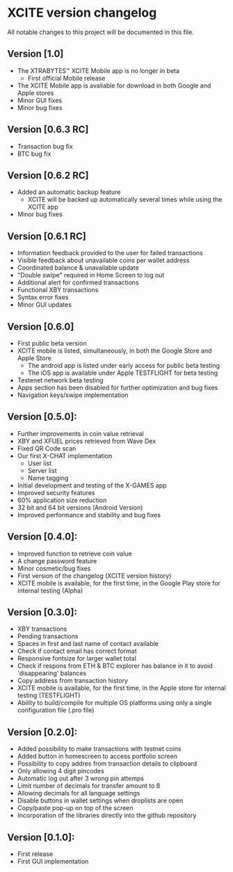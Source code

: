 # XCITE version changelog
All notable changes to this project will be documented in this file.

## Version [1.0]

- The XTRABYTES™ XCITE Mobile app is no longer in beta
   - First official Mobile release
- The XCITE Mobile app is avaliable for download in both Google and Apple stores
- Minor GUI fixes
- Minor bug fixes


## Version [0.6.3 RC]

- Transaction bug fix
- BTC bug fix


## Version [0.6.2 RC]


- Added an automatic backup feature
   - XCITE will be backed up automatically several times while using the XCITE app
- Minor bug fixes


## Version [0.6.1 RC]

- Information feedback provided to the user for failed transactions
- Visible feedback about unavailable coins per wallet address
- Coordinated balance & unavailable update
- "Double swipe" required in Home Screen to log out
- Additional alert for confirmed transactions
- Functional XBY transactions
- Syntax error fixes
- Minor GUI updates


## Version [0.6.0]

- First public beta version
- XCITE mobile is listed, simultaneously, in both the Google Store and Apple Store
    - The android app is listed under early access for public beta testing
    - The iOS app is available under Apple TESTFLIGHT for beta testing
- Testenet network beta testing
- Apps section has been disabled for further optimization and bug fixes
- Navigation keys/swipe implementation


## Version [0.5.0]:

- Further improvements in coin value retrieval
- XBY and XFUEL prices retrieved from Wave Dex
- Fixed QR Code scan
- Our first X-CHAT implementation
    - User list
    - Server list
    - Name tagging
- Initial development and testing of the X-GAMES app
- Improved security features
- 60% application size reduction
- 32 bit and 64 bit versions (Android Version)
- Improved performance and stability and bug fixes


## Version [0.4.0]:

- Improved function to retrieve coin value
- A change password feature
- Minor cosmetic/bug fixes
- First version of the changelog (XCITE version history)
- XCITE mobile is available, for the first time, in the Google Play store for internal testing (Alpha)


## Version [0.3.0]:

- XBY transactions
- Pending transactions
- Spaces in first and last name of contact available
- Check if contact email has correct format
- Responsive fontsize for larger wallet total
- Check if respons from ETH & BTC explorer has balance in it to avoid 'disappearing' balances
- Copy address from transaction history
- XCITE mobile is available, for the first time, in the Apple store for internal testing (TESTFLIGHT)
- Ability to build/compile for multiple OS platforms using only a single configuration file (.pro file)


## Version [0.2.0]:

- Added possibility to make transactions with testnet coins
- Added button in homescreen to access portfolio screen
- Possibility to copy addres from transaction details to clipboard
- Only allowing 4 digit pincodes
- Automatic log out after 3 wrong pin attemps
- Limit number of decimals for transfer amount to 8
- Allowing decimals for all language settings
- Disable buttons in wallet settings when droplists are open
- Copy/paste pop-up on top of the screen
- Incorporation of the libraries directly into the github repository


## Version [0.1.0]:

- First release
- First GUI implementation
